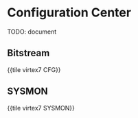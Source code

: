 # Configuration Center

TODO: document


## Bitstream

{{tile virtex7 CFG}}


## SYSMON

{{tile virtex7 SYSMON}}

